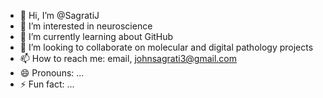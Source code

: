 - 👋 Hi, I’m @SagratiJ
- 👀 I’m interested in neuroscience
- 🌱 I’m currently learning about GitHub
- 💞️ I’m looking to collaborate on molecular and digital pathology projects
- 📫 How to reach me: email, johnsagrati3@gmail.com
- 😄 Pronouns: ...
- ⚡ Fun fact: ...

<!---
SagratiJ/SagratiJ is a ✨ special ✨ repository because its `README.md` (this file) appears on your GitHub profile.
You can click the Preview link to take a look at your changes.
--->
